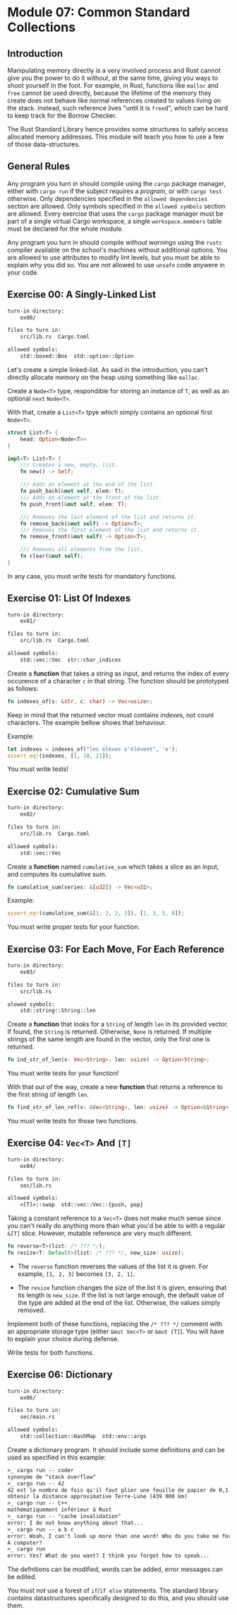 # Module 07: Common Standard Collections

## Introduction

Manipulating memory directly is a very involved process and Rust cannot give you the power to do it
without, at the same time, giving you ways to shoot yourself in the foot. For example, in Rust,
functions like `malloc` and `free` cannot be used directly, because the lifetime of the memory they
create does not behave like normal references created to values living on the stack. Instead, such
reference lives "until it is `free`d", which can be hard to keep track for the Borrow Checker.

The Rust Standard Library hence provides some structures to safely access allocated memory
addresses. This module will teach you how to use a few of those data-structures.

## General Rules

Any program you turn in should compile using the `cargo` package manager, either with `cargo run`
if the subject requires a *program*, or with `cargo test` otherwise. Only dependencies specified
in the `allowed dependencies` section are allowed. Only symbols specified in the `allowed symbols`
section are allowed. Every exercise that uses the `cargo` package manager must be part of a single
virtual Cargo workspace, a single `workspace.members` table must be declared for the whole module.

Any program you turn in should compile *without warnings* using the `rustc` compiler available on
the school's machines without additional options. You are allowed to use attributes to modify lint
levels, but you must be able to explain why you did so. You are *not* allowed to use `unsafe` code
anywere in your code.

## Exercise 00: A Singly-Linked List

```txt
turn-in directory:
    ex00/

files to turn in:
    src/lib.rs  Cargo.toml

allowed symbols:
    std::boxed::Box  std::option::Option
```

Let's create a simple linked-list. As said in the introduction, you can't directly allocate memory
on the heap using something like `malloc`.

Create a `Node<T>` type, respondible for storing an instance of `T`, as well as an optional `next`
`Node<T>`.

With that, create a `List<T>` tpye which simply contains an optional first `Node<T>`.

```rust
struct List<T> {
    head: Option<Node<T>>
}

impl<T> List<T> {
    /// Creates a new, empty, list.
    fn new() -> Self;

    /// Adds an element at the end of the list.
    fn push_back(&mut self, elem: T);
    /// Adds an element at the front of the list.
    fn push_front(&mut self, elem: T);

    /// Removes the last element of the list and returns it.
    fn remove_back(&mut self) -> Option<T>;
    /// Removes the first element of the list and returns it.
    fn remove_front(&mut self) -> Option<T>;

    /// Removes all elements from the list.
    fn clear(&mut self);
}
```

In any case, you must write tests for mandatory functions.

## Exercise 01: List Of Indexes

```txt
turn-in directory:
    ex01/

files to turn in:
    src/lib.rs  Cargo.toml

allowed symbols:
    std::vec::Vec  str::char_indices
```

Create a **function** that takes a string as input, and returns the index of every occurence of a
character `c` in that string. The function should be prototyped as follows:

```rust
fn indexes_of(s: &str, c: char) -> Vec<usize>;
```

Keep in mind that the returned vector must contains *indexes*, not count characters. The example
bellow shows that behaviour.

Example:

```rust
let indexes = indexes_of("les élèves s'élèvent", 'e');
assert_eq!(indexes, [1, 10, 21]);
```

You must write tests!

## Exercise 02: Cumulative Sum

```txt
turn-in directory:
    ex02/

files to turn in:
    src/lib.rs  Cargo.toml

allowed symbols:
    std::vec::Vec
```

Create a **function** named `cumulative_sum` which takes a slice as an input, and computes its
cumulative sum.

```rust
fn cumulative_sum(series: &[u32]) -> Vec<u32>;
```

Example:

```rust
assert_eq!(cumulative_sum(&[1, 2, 2, 3]), [1, 3, 5, 8]);
```

You must write proper tests for your function.

## Exercise 03: For Each Move, For Each Reference

```txt
turn-in directory:
    ex03/

files to turn in:
    src/lib.rs

alowed symbols:
    std::string::String::len
```

Create a **function** that looks for a `String` of length `len` in its provided vector. If found, the
`String` is returned. Otherwise, `None` is returned. If multiple strings of the same length are
found in the vector, only the first one is returned.

```rust
fn ind_str_of_len(v: Vec<String>, len: usize) -> Option<String>;
```

You must write tests for your function!

With that out of the way, create a new **function** that returns a reference to the first string of
length `len`.

```rust
fn find_str_of_len_ref(v: &Vec<String>, len: usize) -> Option<&String>;
```

You must write tests for those two functions.

## Exercise 04: `Vec<T>` And `[T]`

```txt
turn-in directory:
    ex04/

files to turn in:
    sec/lib.rs

allowed symbols:
    <[T]>::swap  std::vec::Vec::{push, pop}
```

Taking a constant reference to a `Vec<T>` does not make much sense since you can't really do
anything more than what you'd be able to with a regular `&[T]` slice. However, mutable
reference are very much different.

```rust
fn reverse<T>(list: /* ??? */);
fn resize<T: Default>(list: /* ??? */, new_size: usize);
```

* The `reverse` function reverses the values of the list it is given. For example, `[1, 2, 3]`
  becomes `[3, 2, 1]`.

* The `resize` function changes the size of the list it is given, ensuring that its length is
`new_size`. If the list is not large enough, the default value of the type are added at the end of
the list. Otherwise, the values simply removed.

Implement both of these functions, replacing the `/* ??? */` comment with an appropriate storage
type (either `&mut Vec<T>` or `&mut [T]`). You will have to explain your choice during defense.

Write tests for both functions.

## Exercise 06: Dictionary

```txt
turn-in directory:
    ex06/

files to turn in:
    sec/main.rs

allowed symbols:
    std::collection::HashMap  std::env::args
```

Create a dictionary program. It should include some definitions and can be used as specified in
this example:

```txt
>_ cargo run -- coder
synonyme de "stack overflow"
>_ cargo run -- 42
42 est le nombre de fois qu'il faut plier une feuille de papier de 0,1 mm pour
obtenir la distance approximative Terre-Lune (439 000 km)
>_ cargo run -- C++
mathématiquement inférieur à Rust
>_ cargo run -- "cache invalidation"
error: I do not know anything about that...
>_ cargo run -- a b c
error: Woah, I can't look up more than one word! Who do you take me for?
A computer?
>_ cargo run
error: Yes? What do you want? I think you forgot how to speak...
```

The defnitions can be modified, words can be added, error messages can be edited.

You must *not* use a forest of `if`/`if else` statements. The standard library contains
datastructures specifically designed to do this, and you should use them.
